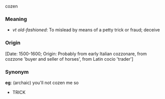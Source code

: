 cozen
### Meaning
+ _vt old-fashioned_: To mislead by means of a petty trick or fraud; deceive

### Origin

[Date: 1500-1600; Origin: Probably from early Italian cozzonare, from cozzone 'buyer and seller of horses', from Latin cocio 'trader']

### Synonym

__eg__: (archaic) you'll not cozen me so 

+ TRICK


